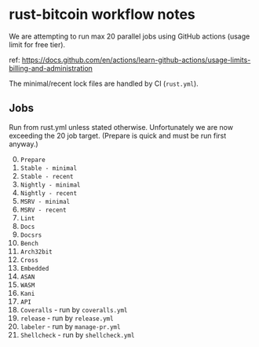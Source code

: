 # rust-bitcoin workflow notes

We are attempting to run max 20 parallel jobs using GitHub actions (usage limit for free tier).

ref: https://docs.github.com/en/actions/learn-github-actions/usage-limits-billing-and-administration

The minimal/recent lock files are handled by CI (`rust.yml`).

## Jobs

Run from rust.yml unless stated otherwise. Unfortunately we are now exceeding the 20 job target.
(Prepare is quick and must be run first anyway.)

0.  `Prepare`
1.  `Stable - minimal`
2.  `Stable - recent`
3.  `Nightly - minimal`
4.  `Nightly - recent`
5.  `MSRV - minimal`
6.  `MSRV - recent`
7.  `Lint`
8.  `Docs`
9.  `Docsrs`
10. `Bench`
11. `Arch32bit`
12. `Cross`
13. `Embedded`
14. `ASAN`
15. `WASM`
16. `Kani`
17. `API`
18. `Coveralls` - run by `coveralls.yml`
19. `release` - run by `release.yml`
20. `labeler` - run by `manage-pr.yml`
21. `Shellcheck` - run by `shellcheck.yml`
